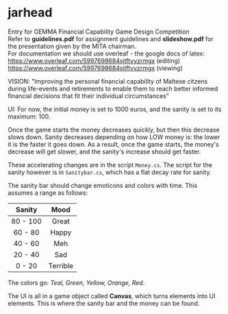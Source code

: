 # jarhead
Entry for GEMMA Financial Capability Game Design Competition  
Refer to **guidelines.pdf** for assignment guidelines and **slideshow.pdf** for the presentation given by the MITA chairman.  
For documentation we should use overleaf - the google docs of latex:  
https://www.overleaf.com/5997698684sjtftvvzrmgx (editing)  
https://www.overleaf.com/5997698684sjtftvvzrmgx (viewing)  
  
VISION: "Improving the personal financial capability of Maltese citzens during life-events and retirements to enable them to reach better informed financial decisions that fit their individual circumstances"

UI:
For now, the initial money is set to 1000 euros, and the sanity is set to its maximum: 100.

Once the game starts the money decreases quickly, but then this decrease slows down. Sanity decreases depending on how LOW money is: the lower it is the faster it goes down.
As a result, once the game starts, the money's decrease will get slower, and the sanity's increase should get faster.

These accelerating changes are in the script `Money.cs`. The script for the sanity however is in `Sanitybar.cs`, which has a flat decay rate for sanity.

The sanity bar should change emoticons and colors with time. This assumes a range as follows:

| Sanity | Mood |
| :----: | :--: |
| 80 - 100 | Great |
| 60 - 80 | Happy |
| 40 - 60 | Meh |
| 20 - 40 | Sad |
| 0 - 20 | Terrible |

The colors go: *Teal, Green, Yellow, Orange, Red*.

The UI is all in a game object called **Canvas**, which turns elements into UI elements. This is where the sanity bar and the money can be found.
